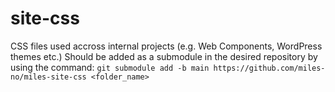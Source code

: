 # site-css
CSS files used accross internal projects (e.g. Web Components, WordPress themes etc.)
Should be added as a submodule in the desired repository by using the command: `git submodule add -b main https://github.com/miles-no/miles-site-css <folder_name>`
